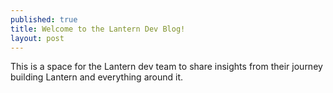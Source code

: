 ```yaml
---
published: true
title: Welcome to the Lantern Dev Blog!
layout: post
---
```

This is a space for the Lantern dev team to share insights from their journey building Lantern and everything around it.
